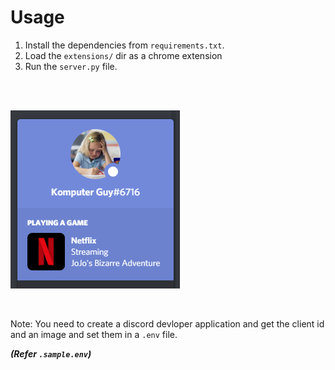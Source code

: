 # Usage
 1. Install the dependencies from `requirements.txt`.
 2. Load the `extensions/` dir as a chrome extension
 3. Run the `server.py` file.
<br/>
<br/>

<p align="left">
  <img src="sample.png" />
</p>

<br/>

 Note: You need to create a discord devloper application and get the client id and an image and set them in a `.env` file. 
 <br/>
 
 ***(Refer `.sample.env`)***
 

